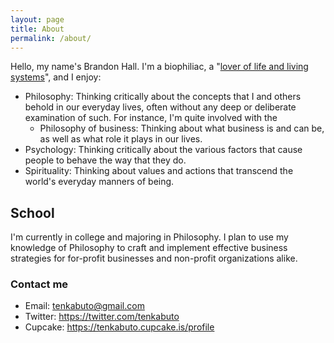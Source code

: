```yaml
---
layout: page
title: About
permalink: /about/
---
```


Hello, my name's Brandon Hall. I'm a biophiliac, a "[lover of life and living systems](http://wikipedia.en.org/wiki/Biophilia_hypothesis "Biophilia hypothesis")", and I enjoy:

* Philosophy: Thinking critically about the concepts that I and others behold in our everyday lives, often without any deep or deliberate examination of such. For instance, I'm quite involved with the
    * Philosophy of business: Thinking about what business is and can be, as well as what role it plays in our lives.
* Psychology: Thinking critically about the various factors that cause people to behave the way that they do.
* Spirituality: Thinking about values and actions that transcend the world's everyday manners of being.

## School
I'm currently in college and majoring in Philosophy. I plan to use my knowledge of Philosophy to craft and implement effective business strategies for for-profit businesses and non-profit organizations alike.

### Contact me

* Email: <tenkabuto@gmail.com>
* Twitter: <https://twitter.com/tenkabuto>
* Cupcake: <https://tenkabuto.cupcake.is/profile>

